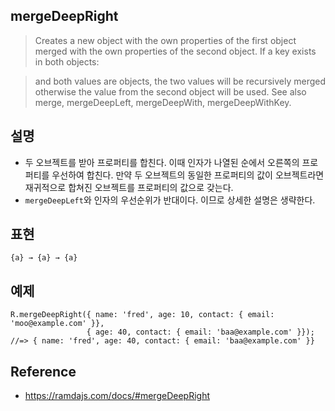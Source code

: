 ## mergeDeepRight
> Creates a new object with the own properties of the first object merged with the own properties of the second object. If a key exists in both objects:

> and both values are objects, the two values will be recursively merged
> otherwise the value from the second object will be used.
> See also merge, mergeDeepLeft, mergeDeepWith, mergeDeepWithKey.

## 설명
- 두 오브젝트를 받아 프로퍼티를 합친다. 이때 인자가 나열된 순에서 오른쪽의 프로퍼티를 우선하여 합친다. 만약 두 오브젝트의 동일한 프로퍼티의 값이 오브젝트라면 재귀적으로 합쳐진 오브젝트를 프로퍼티의 값으로 갖는다.
- `mergeDeepLeft`와 인자의 우선순위가 반대이다. 이므로 상세한 설명은 생략한다.

## 표현
```
{a} → {a} → {a}
```

## 예제
```
R.mergeDeepRight({ name: 'fred', age: 10, contact: { email: 'moo@example.com' }},
                 { age: 40, contact: { email: 'baa@example.com' }});
//=> { name: 'fred', age: 40, contact: { email: 'baa@example.com' }}
```

## Reference
- https://ramdajs.com/docs/#mergeDeepRight
